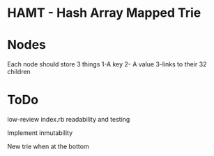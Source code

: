 HAMT - Hash Array Mapped Trie
=============================


Nodes
=====

Each node should store 3 things
1-A key
2- A value
3-links to their 32 children


ToDo
====

low-review index.rb readability and testing

Implement inmutability

New trie when at the bottom
